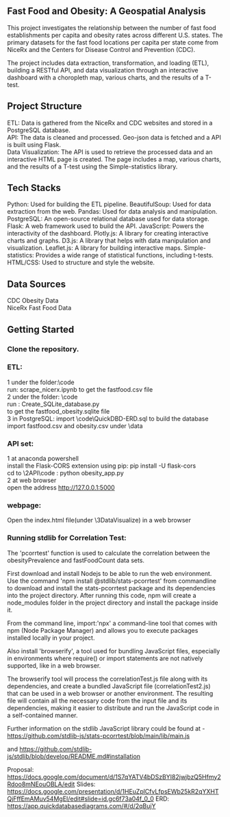 ## Fast Food and Obesity: A Geospatial Analysis
This project investigates the relationship between the number of fast food establishments per capita and obesity rates across different U.S. states. The primary datasets for the fast food locations per capita per state come from NiceRx and the Centers for Disease Control and Prevention (CDC).  

The project includes data extraction, transformation, and loading (ETL), building a RESTful API, and data visualization through an interactive dashboard with a choropleth map, various charts, and the results of a T-test.  

## Project Structure
ETL: Data is gathered from the NiceRx and CDC websites and stored in a PostgreSQL database.  
API: The data is cleaned and processed. Geo-json data is fetched and a API is built using Flask.  
Data Visualization: The API is used to retrieve the processed data and an interactive HTML page is created. The page includes a map, various charts, and the results of a T-test using the Simple-statistics library.  

## Tech Stacks
Python: Used for building the ETL pipeline.
BeautifulSoup: Used for data extraction from the web.
Pandas: Used for data analysis and manipulation.
PostgreSQL: An open-source relational database used for data storage.
Flask: A web framework used to build the API.
JavaScript: Powers the interactivity of the dashboard.
Plotly.js: A library for creating interactive charts and graphs.
D3.js: A library that helps with data manipulation and visualization.
Leaflet.js: A library for building interactive maps.
Simple-statistics: Provides a wide range of statistical functions, including t-tests.
HTML/CSS: Used to structure and style the website.
## Data Sources  
CDC Obesity Data  
NiceRx Fast Food Data  
## Getting Started
### Clone the repository.  
### ETL:  
 1  under the folder:\code  
    run: scrape_nicerx.ipynb
    to get the fastfood.csv file   
 2  under the folder: \code  
    run : Create_SQLite_database.py   
    to get the fastfood_obesity.sqlite file  
 3  in PostgreSQL: import \code\QuickDBD-ERD.sql
    to build the database  
    import fastfood.csv and obesity.csv under \data   
### API set:
 1 at anaconda powershell  
 install the Flask-CORS extension using pip: pip install -U flask-cors  
 cd to \2API\code : python obesity_app.py    
 2 at web browser   
 open the address http://127.0.0.1:5000   
 ### webpage:
Open the index.html file(under \3DataVisualize) in a web browser      

### Running stdlib for Correlation Test:

The 'pcorrtest' function is used to calculate the correlation between the obesityPrevalence and fastFoodCount data sets.

First download and install Nodejs to be able to run the web environment.
Use the command 'npm install @stdlib/stats-pcorrtest' from commandline to download and install the stats-pcorrtest package and its dependencies into the project directory. After running this code, npm will create a node_modules folder in the project directory and install the package inside it.

From the command line, import:'npx' a command-line tool that comes with npm (Node Package Manager) and allows you to execute packages installed locally in your project.

Also install 'browserify', a tool used for bundling JavaScript files, especially in environments where require() or import statements are not natively supported, like in a web browser.

The browserify tool will process the correlationTest.js file along with its dependencies, and create a bundled JavaScript file (correlationTest2.js) that can be used in a web browser or another environment. The resulting file will contain all the necessary code from the input file and its dependencies, making it easier to distribute and run the JavaScript code in a self-contained manner.

Further information on the stdlib JavaScript library could be found at -  https://github.com/stdlib-js/stats-pcorrtest/blob/main/lib/main.js

and https://github.com/stdlib-js/stdlib/blob/develop/README.md#installation

Proposal: https://docs.google.com/document/d/1S7qYATV4bDSzBYI82jwjbzQ5Hfmy2Rdoo8mNEouOBLA/edit
Slides: https://docs.google.com/presentation/d/1HEuZplCfvLfpsEWb25kR2qYXHTQjFffEmAMuv54MgEI/edit#slide=id.gc6f73a04f_0_0
ERD: https://app.quickdatabasediagrams.com/#/d/2qBujY
